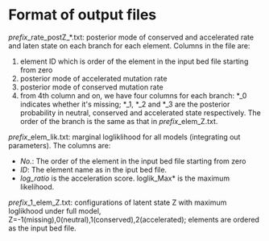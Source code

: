 # Format of output files
*prefix*\_rate_postZ\_*.txt: posterior mode of conserved and accelerated rate and laten state on each branch for each element. Columns in the file are:
1. element ID which is order of the element in the input bed file starting from zero
2. posterior mode of accelerated mutation rate
3. posterior mode of conserved mutation rate
4. from 4th column and on, we have four columns for each branch: *_0 indicates whether it's missing; *_1, *_2 and *_3 are the posterior probability in neutral, conserved and accelerated state respectively. The order of the branch is the same as that in *prefix*_elem_Z.txt.

*prefix*_elem_lik.txt: marginal logliklihood for all models (integrating out parameters). The columns are:
  * *No.*: The order of the element in the input bed file starting from zero
  * *ID*: The element name as in the iput bed file.
  * *log_ratio* is the acceleration score. loglik_Max* is the maximum likelihood.

*prefix*_1_elem_Z.txt: configurations of latent state Z with maximum loglikhood under full model, Z=-1(missing),0(neutral),1(conserved),2(accelerated); elements are ordered as the input bed file.

